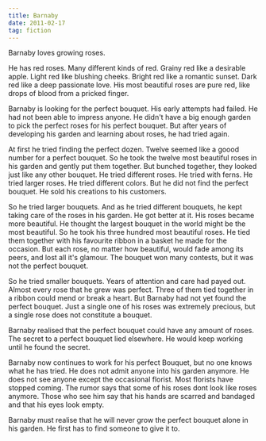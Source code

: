 ```yaml
---
title: Barnaby
date: 2011-02-17
tag: fiction
---
```


Barnaby loves growing roses.

He has red roses. Many different kinds of red. Grainy red like a
desirable apple. Light red like blushing cheeks. Bright red like a
romantic sunset. Dark red like a deep passionate love. His most
beautiful roses are pure red, like drops of blood from a pricked
finger.

Barnaby is looking for the perfect bouquet. His early attempts had
failed. He had not been able to impress anyone. He didn't have a big
enough garden to pick the perfect roses for his perfect bouquet. But
after years of developing his garden and learning about roses, he had
tried again.

At first he tried finding the perfect dozen. Twelve seemed like a
goood number for a perfect bouquet. So he took the twelve most
beautiful roses in his garden and gently put them together. But
bunched together, they looked just like any other bouquet. He tried
different roses. He tried with ferns. He tried larger roses. He tried
different colors. But he did not find the perfect bouquet. He sold his
creations to his customers.

So he tried larger bouquets. And as he tried different bouquets, he
kept taking care of the roses in his garden. He got better at it. His
roses became more beautiful. He thought the largest bouquet in the
world might be the most beautiful. So he took his three hundred most
beautiful roses. He tied them together with his favourite ribbon in a
basket he made for the occasion. But each rose, no matter how
beautiful, would fade among its peers, and lost all it's glamour. The
bouquet won many contests, but it was not the perfect bouquet.

So he tried smaller bouquets. Years of attention and care had payed
out. Almost every rose that he grew was perfect. Three of them tied
together in a ribbon could mend or break a heart. But Barnaby had not
yet found the perfect bouquet. Just a single one of his roses was
extremely precious, but a single rose does not constitute a bouquet.

Barnaby realised that the perfect bouquet could have any amount of
roses. The secret to a perfect bouquet lied elsewhere. He would keep
working until he found the secret.

Barnaby now continues to work for his perfect Bouquet, but no one
knows what he has tried. He does not admit anyone into his garden
anymore. He does not see anyone except the occasional florist. Most
florists have stopped coming. The rumor says that some of his roses
dont look like roses anymore. Those who see him say that his hands are
scarred and bandaged and that his eyes look empty.

Barnaby must realise that he will never grow the perfect bouquet alone
in his garden. He first has to find someone to give it to.